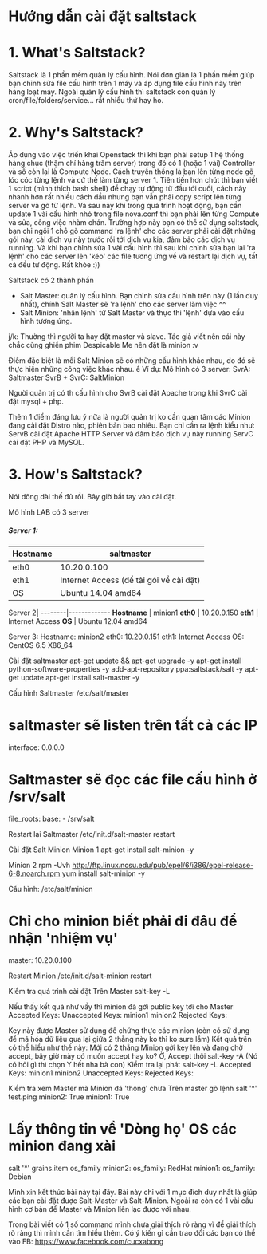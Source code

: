 Hướng dẫn cài đặt saltstack
=========

# 1. What's Saltstack? 
Saltstack là 1 phần mềm quản lý cấu hình. Nói đơn giản là 1 phần mềm giúp bạn chỉnh sửa file cấu hình trên 1 máy và áp dụng file cấu hình này trên hàng loạt máy. Ngoài quản lý cấu hình thì saltstack còn quản lý cron/file/folders/service... rất nhiều thứ hay ho.

# 2. Why's Saltstack?
Áp dụng vào việc triển khai Openstack thì khi bạn phải setup 1 hệ thống hàng chục (thậm chí hàng trăm server) trong đó có 1 (hoặc 1 vài) Controller và số còn lại là Compute Node. Cách truyền thống là bạn lên từng node gõ lóc cóc từng lệnh và cứ thế làm từng server 1. Tiên tiến hơn chút thì bạn viết 1 script (mình thích bash shell) để chạy tự động từ đầu tới cuối, cách này nhanh hơn rất nhiều cách đầu nhưng bạn vẫn phải copy script lên từng server và gõ từ lệnh. Và sau này khi trong quá trình hoạt động, bạn cần update 1 vài cấu hình nhỏ trong file nova.conf thì bạn phải lên từng Compute và sửa, công việc nhàm chán. Trường hợp này bạn có thể sử dụng saltstack, bạn chỉ ngồi 1 chỗ gõ command 'ra lệnh' cho các server phải cài đặt những gói này, cài dịch vụ này trước rồi tới dịch vụ kia, đảm bảo các dịch vụ running. Và khi bạn chỉnh sửa 1 vài cấu hình thì sau khi chỉnh sửa bạn lại 'ra lệnh' cho các server lên 'kéo' các file tương ứng về và restart lại dịch vụ, tất cả đều tự động. Rất khỏe :))

Saltstack có 2 thành phần
- Salt Master: quản lý cấu hình. Bạn chỉnh sửa cấu hình trên này (1 lần duy nhất), chính Salt Master sẽ 'ra lệnh' cho các server làm việc ^^
- Salt Minion: 'nhận lệnh' từ Salt Master và thực thi 'lệnh' dựa vào cấu hình tương ứng.

j/k: Thường thì người ta hay đặt master và slave. Tác giả viết nên cái này chắc cũng ghiền phim Despicable Me nên đặt là minion  :v

Điểm đặc biệt là mỗi Salt Minion sẽ có những cấu hình khác nhau, do đó sẽ thực hiện những công việc khác nhau.
ể
Ví dụ: Mô hình có 3 server:
SvrA: Saltmaster
SvrB + SvrC: SaltMinion

Người quản trị có th cấu hình cho SvrB cài đặt Apache trong khi SvrC cài đặt mysql + php.

Thêm 1 điểm đáng lưu ý nữa là người quản trị ko cần quan tâm các Minion đang cài đặt Distro nào, phiên bản bao nhiêu. Bạn chỉ cần ra lệnh kiểu như:
ServB cài đặt Apache HTTP Server và đảm bảo dịch vụ này running
ServC cài đặt PHP và MySQL.

# 3. How's Saltstack?
Nói dông dài thế đủ rồi. Bây giờ bắt tay vào cài đặt.

Mô hình LAB có 3 server
##### Server 1:
Hostname|saltmaster
--------|---------
eth0    |10.20.0.100
eth1    | Internet Access (để tải gói về cài đặt)
OS      | Ubuntu 14.04 amd64

Server 2|
--------|-------------
**Hostname**	| minion1
**eth0**			| 10.20.0.150
**eth1**			| Internet Access
**OS**				| Ubuntu 12.04 amd64

Server 3:
Hostname: minion2
eth0: 10.20.0.151
eth1: Internet Access
OS: CentOS 6.5 X86_64


Cài đặt saltmaster
apt-get update && apt-get upgrade -y
apt-get install python-software-properties -y
add-apt-repository ppa:saltstack/salt -y
apt-get update
apt-get install salt-master -y

Cấu hình Saltmaster
/etc/salt/master

# saltmaster sẽ listen trên tất cả các IP
interface: 0.0.0.0

# Saltmaster sẽ đọc các file cấu hình ở /srv/salt
file_roots:
  base:
    - /srv/salt

Restart lại Saltmaster
/etc/init.d/salt-master restart


Cài đặt Salt Minion
Minion 1
apt-get install salt-minion -y

Minion 2
rpm -Uvh http://ftp.linux.ncsu.edu/pub/epel/6/i386/epel-release-6-8.noarch.rpm
yum install salt-minion -y

Cấu hình:
/etc/salt/minion
# Chỉ cho minion biết phải đi đâu để nhận 'nhiệm vụ' 
master: 10.20.0.100

Restart Minion
/etc/init.d/salt-minion restart

Kiểm tra quá trình cài đặt
Trên Master
salt-key -L

Nếu thấy kết quả như vầy thì minion đã gởi public key tới cho Master
Accepted Keys:
Unaccepted Keys:
minion1
minion2
Rejected Keys:

Key này được Master sử dụng để chứng thực các minion (còn có sử dụng để mã hóa dữ liệu qua lại giữa 2 thằng này ko thì ko sure lắm)
Kết quả trên có thể hiểu như thế này: Mới có 2 thằng Minion gởi key lên và đang chờ accept, bây giờ mày có muốn accept hay ko? Ờ, Accept thôi
salt-key -A
(Nó có hỏi gì thì chọn Y hết nha bà con)
Kiểm tra lại phát
salt-key -L
Accepted Keys:
minion1
minion2
Unaccepted Keys:
Rejected Keys:

Kiểm tra xem Master mà Minion đã 'thông' chưa
Trên master gõ lệnh
salt '*' test.ping
minion2:
    True
minion1:
    True

# Lấy thông tin về 'Dòng họ' OS các minion đang xài
salt '*' grains.item os_family
minion2:
  os_family: RedHat
minion1:
  os_family: Debian


Mình xin kết thúc bài này tại đây. Bài này chỉ với 1 mục đích duy nhất là giúp các bạn cài đặt được Salt-Master và Salt-Minion. Ngoài ra còn có 1 vài cấu hình cơ bản để Master và Minion liên lạc được với nhau.

Trong bài viết có 1 số command mình chưa giải thích rõ ràng vì để giải thích rõ ràng thì mình cần tìm hiểu thêm. Có ý kiến gì cần trao đổi các bạn có thể vào FB: https://www.facebook.com/cucxabong
